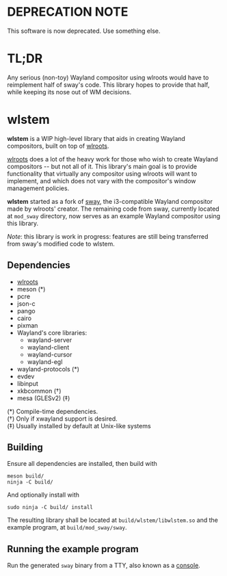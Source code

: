 # DEPRECATION NOTE
This software is now deprecated. Use something else.

# TL;DR

Any serious (non-toy) Wayland compositor using wlroots would have to
reimplement half of sway's code.
This library hopes to provide that half, while keeping its nose out of
WM decisions.

# wlstem

**wlstem** is a WIP high-level library that aids in creating Wayland
compositors, built on top of [wlroots].

[wlroots] does a lot of the heavy work for those who wish to create
Wayland compositors -- but not all of it.
This library's main goal is to provide functionality that virtually any
compositor using wlroots will want to implement, and which does not vary
with the compositor's window management policies.

**wlstem** started as a fork of [sway], the i3-compatible
Wayland compositor made by wlroots' creator.
The remaining code from sway, currently located at `mod_sway` directory,
now serves as an example Wayland compositor using this library.

_Note_: this library is work in progress: features are still being
transferred from sway's modified code to wlstem.

## Dependencies

- [wlroots]
- meson (\*)
- pcre
- json-c
- pango
- cairo
- pixman
- Wayland's core libraries:
  - wayland-server
  - wayland-client
  - wayland-cursor
  - wayland-egl
- wayland-protocols (\*)
- evdev
- libinput
- xkbcommon (†)
- mesa (GLESv2) (‡)

(\*) Compile-time dependencies.  
(†) Only if xwayland support is desired.  
(‡) Usually installed by default at Unix-like systems

## Building

Ensure all dependencies are installed, then build with

```
meson build/
ninja -C build/
```

And optionally install with

```
sudo ninja -C build/ install
```

The resulting library shall be located at `build/wlstem/libwlstem.so`
and the example program, at `build/mod_sway/sway`.

[wlroots]: https://github.com/swaywm/wlroots
[sway]: https://github.com/swaywm/sway

## Running the example program

Run the generated `sway` binary from a TTY, also known as a
[console](https://en.wikipedia.org/wiki/Linux_console).
